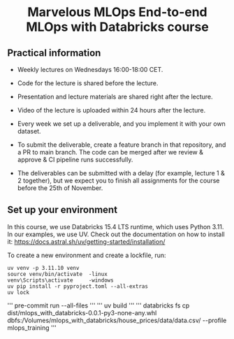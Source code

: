 <h1 align="center">
Marvelous MLOps End-to-end MLOps with Databricks course

## Practical information
- Weekly lectures on Wednesdays 16:00-18:00 CET.
- Code for the lecture is shared before the lecture.
- Presentation and lecture materials are shared right after the lecture.
- Video of the lecture is uploaded within 24 hours after the lecture.

- Every week we set up a deliverable, and you implement it with your own dataset.
- To submit the deliverable, create a feature branch in that repository, and a PR to main branch. The code can be merged after we review & approve & CI pipeline runs successfully.
- The deliverables can be submitted with a delay (for example, lecture 1 & 2 together), but we expect you to finish all assignments for the course before the 25th of November.


## Set up your environment
In this course, we use Databricks 15.4 LTS runtime, which uses Python 3.11.
In our examples, we use UV. Check out the documentation on how to install it: https://docs.astral.sh/uv/getting-started/installation/

To create a new environment and create a lockfile, run:


```
uv venv -p 3.11.10 venv
source venv/bin/activate  -linux
venv\Scripts\activate     -windows
uv pip install -r pyproject.toml --all-extras
uv lock
```


'''
pre-commit run --all-files
'''
'''
uv build
'''
'''
databricks fs cp dist/mlops_with_databricks-0.0.1-py3-none-any.whl  dbfs:/Volumes/mlops_with_databricks/house_prices/data/data.csv/ --profile mlops_training
'''
